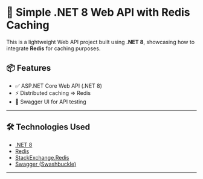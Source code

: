 # 🚀 Simple .NET 8 Web API with Redis Caching

This is a lightweight Web API project built using **.NET 8**, showcasing how to integrate **Redis** for caching purposes.

## 📦 Features

- ✅ ASP.NET Core Web API (.NET 8)
- ⚡ Distributed caching => Redis
- 🧪 Swagger UI for API testing
---

## 🛠️ Technologies Used

- [.NET 8](https://dotnet.microsoft.com/en-us/download)
- [Redis](https://redis.io/)
- [StackExchange.Redis](https://github.com/StackExchange/StackExchange.Redis)
- [Swagger (Swashbuckle)](https://github.com/domaindrivendev/Swashbuckle.AspNetCore)

---

